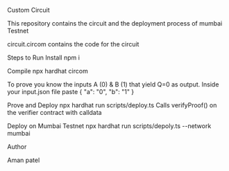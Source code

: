 Custom Circuit

This repository contains the circuit and the deployment process of mumbai Testnet

circuit.circom contains the code for the circuit

Steps to Run
Install
npm i

Compile
npx hardhat circom

To prove you know the inputs A (0) & B (1) that yield Q=0 as output.
Inside your input.json file paste { "a": "0", "b": "1" }

Prove and Deploy
npx hardhat run scripts/deploy.ts Calls verifyProof() on the verifier contract with calldata

Deploy on Mumbai Testnet
npx hardhat run scripts/depoly.ts --network mumbai

Author

Aman patel	
